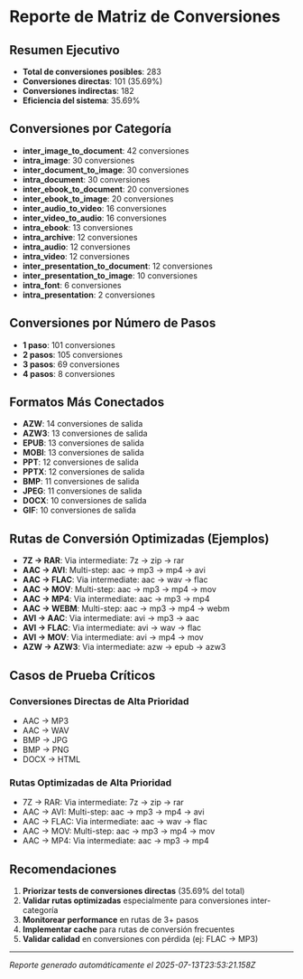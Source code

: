 # Reporte de Matriz de Conversiones

## Resumen Ejecutivo

- **Total de conversiones posibles**: 283
- **Conversiones directas**: 101 (35.69%)
- **Conversiones indirectas**: 182
- **Eficiencia del sistema**: 35.69%

## Conversiones por Categoría

- **inter_image_to_document**: 42 conversiones
- **intra_image**: 30 conversiones
- **inter_document_to_image**: 30 conversiones
- **intra_document**: 30 conversiones
- **inter_ebook_to_document**: 20 conversiones
- **inter_ebook_to_image**: 20 conversiones
- **inter_audio_to_video**: 16 conversiones
- **inter_video_to_audio**: 16 conversiones
- **intra_ebook**: 13 conversiones
- **intra_archive**: 12 conversiones
- **intra_audio**: 12 conversiones
- **intra_video**: 12 conversiones
- **inter_presentation_to_document**: 12 conversiones
- **inter_presentation_to_image**: 10 conversiones
- **intra_font**: 6 conversiones
- **intra_presentation**: 2 conversiones

## Conversiones por Número de Pasos

- **1 paso**: 101 conversiones
- **2 pasos**: 105 conversiones
- **3 pasos**: 69 conversiones
- **4 pasos**: 8 conversiones

## Formatos Más Conectados

- **AZW**: 14 conversiones de salida
- **AZW3**: 13 conversiones de salida
- **EPUB**: 13 conversiones de salida
- **MOBI**: 13 conversiones de salida
- **PPT**: 12 conversiones de salida
- **PPTX**: 12 conversiones de salida
- **BMP**: 11 conversiones de salida
- **JPEG**: 11 conversiones de salida
- **DOCX**: 10 conversiones de salida
- **GIF**: 10 conversiones de salida

## Rutas de Conversión Optimizadas (Ejemplos)

- **7Z → RAR**: Via intermediate: 7z → zip → rar
- **AAC → AVI**: Multi-step: aac → mp3 → mp4 → avi
- **AAC → FLAC**: Via intermediate: aac → wav → flac
- **AAC → MOV**: Multi-step: aac → mp3 → mp4 → mov
- **AAC → MP4**: Via intermediate: aac → mp3 → mp4
- **AAC → WEBM**: Multi-step: aac → mp3 → mp4 → webm
- **AVI → AAC**: Via intermediate: avi → mp3 → aac
- **AVI → FLAC**: Via intermediate: avi → wav → flac
- **AVI → MOV**: Via intermediate: avi → mp4 → mov
- **AZW → AZW3**: Via intermediate: azw → epub → azw3

## Casos de Prueba Críticos

### Conversiones Directas de Alta Prioridad
- AAC → MP3
- AAC → WAV
- BMP → JPG
- BMP → PNG
- DOCX → HTML

### Rutas Optimizadas de Alta Prioridad
- 7Z → RAR: Via intermediate: 7z → zip → rar
- AAC → AVI: Multi-step: aac → mp3 → mp4 → avi
- AAC → FLAC: Via intermediate: aac → wav → flac
- AAC → MOV: Multi-step: aac → mp3 → mp4 → mov
- AAC → MP4: Via intermediate: aac → mp3 → mp4

## Recomendaciones

1. **Priorizar tests de conversiones directas** (35.69% del total)
2. **Validar rutas optimizadas** especialmente para conversiones inter-categoría
3. **Monitorear performance** en rutas de 3+ pasos
4. **Implementar cache** para rutas de conversión frecuentes
5. **Validar calidad** en conversiones con pérdida (ej: FLAC → MP3)

---
*Reporte generado automáticamente el 2025-07-13T23:53:21.158Z*
